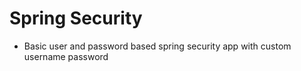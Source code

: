 # Spring Security

+ Basic user and password based spring security app with custom username password
